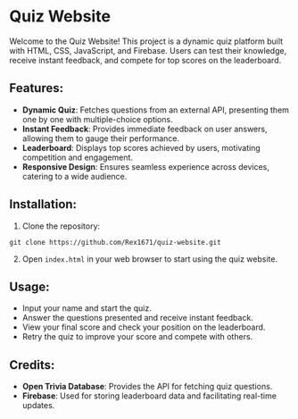 

# Quiz Website

Welcome to the Quiz Website! This project is a dynamic quiz platform built with HTML, CSS, JavaScript, and Firebase. Users can test their knowledge, receive instant feedback, and compete for top scores on the leaderboard.

## Features:

- **Dynamic Quiz**: Fetches questions from an external API, presenting them one by one with multiple-choice options.
- **Instant Feedback**: Provides immediate feedback on user answers, allowing them to gauge their performance.
- **Leaderboard**: Displays top scores achieved by users, motivating competition and engagement.
- **Responsive Design**: Ensures seamless experience across devices, catering to a wide audience.

## Installation:

1. Clone the repository:

```
git clone https://github.com/Rex1671/quiz-website.git
```

2. Open `index.html` in your web browser to start using the quiz website.

## Usage:

- Input your name and start the quiz.
- Answer the questions presented and receive instant feedback.
- View your final score and check your position on the leaderboard.
- Retry the quiz to improve your score and compete with others.

## Credits:

- **Open Trivia Database**: Provides the API for fetching quiz questions.
- **Firebase**: Used for storing leaderboard data and facilitating real-time updates.

